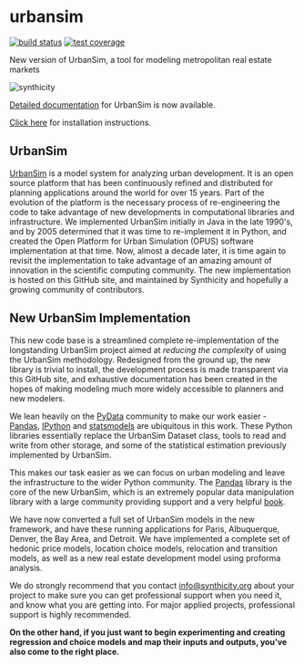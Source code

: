 urbansim
========

[![build status](http://img.shields.io/travis/synthicity/urbansim.svg)](https://travis-ci.org/synthicity/urbansim) [![test coverage](http://img.shields.io/coveralls/synthicity/urbansim.svg)](https://coveralls.io/r/synthicity/urbansim)

New version of UrbanSim, a tool for modeling metropolitan real estate markets

![synthicity](http://i.imgur.com/4YyN8ob.jpg)

[Detailed documentation](http://synthicity.github.io/urbansim/) for UrbanSim is now available.

[Click here](http://synthicity.github.io/urbansim/gettingstarted.html#installation) for installation instructions.

UrbanSim
--------
[UrbanSim](http://urbansim.org/) is a model system for analyzing urban development.  It is an open source platform that has been continuously refined and distributed for planning applications around the world for over 15 years.  Part of the evolution of the platform is the necessary process of re-engineering the code to take advantage of new developments in computational libraries and infrastructure.  We implemented UrbanSim initially in Java in the late 1990's, and by 2005 determined that it was time to re-implement it in Python, and created the Open Platform for Urban Simulation (OPUS) software implementation at that time.  Now, almost a decade later, it is time again to revisit the implementation to take advantage of an amazing amount of innovation in the scientific computing community. The new implementation is hosted on this GitHub site, and maintained by Synthicity and hopefully a growing community of contributors.

New UrbanSim Implementation
---------------------------

This new code base is a streamlined complete re-implementation of the longstanding UrbanSim project aimed at *reducing the complexity* of using the UrbanSim methodology.  Redesigned from the ground up, the new library is trivial to install, the development process is made transparent via this GitHub site, and exhaustive documentation has been created in the hopes of making modeling much more widely accessible to planners and new modelers.

We lean heavily on the [PyData](http://pydata.org) community to make our work easier - [Pandas](pandas.pydata.org), [IPython](http://ipython.org/) and [statsmodels](http://statsmodels.sourceforge.net/) are ubiquitous in this work.  These Python libraries essentially replace the UrbanSim Dataset class, tools to read and write from other storage, and some of the statistical estimation previously implemented by UrbanSim.

This makes our task easier as we can focus on urban modeling and leave the infrastructure to the wider Python community.  The [Pandas](http://pandas.pydata.org) library is the core of the new UrbanSim, which is an extremely popular data manipulation library with a large community providing support and a very helpful [book](http://www.amazon.com/Python-Data-Analysis-Wes-McKinney/dp/1449319793).

We have now converted a full set of UrbanSim models in the new framework, and have these running applications for Paris, Albuquerque, Denver, the Bay Area, and Detroit.  We have implemented a complete set of hedonic price models, location choice models, relocation and transition models, as well as a new real estate development model using proforma analysis.

We do strongly recommend that you contact info@synthicity.org about your project to make sure you can get professional support when you need it, and know what you are getting into.  For major applied projects, professional support is highly recommended.

**On the other hand, if you just want to begin experimenting and creating regression and choice models and map their inputs and outputs, you've also come to the right place.**
